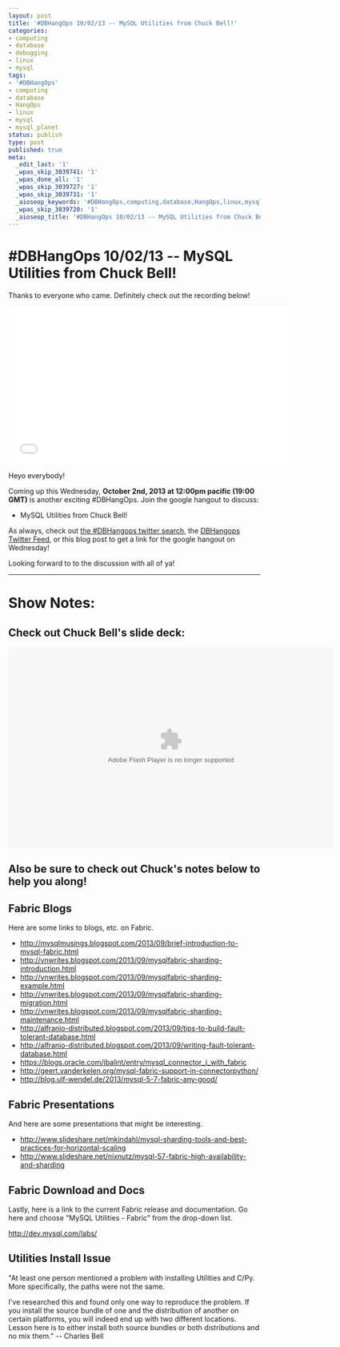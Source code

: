 ```yaml
---
layout: post
title: '#DBHangOps 10/02/13 -- MySQL Utilities from Chuck Bell!'
categories:
- computing
- database
- debugging
- linux
- mysql
tags:
- '#DBHangOps'
- computing
- database
- HangOps
- linux
- mysql
- mysql_planet
status: publish
type: post
published: true
meta:
  _edit_last: '1'
  _wpas_skip_3039741: '1'
  _wpas_done_all: '1'
  _wpas_skip_3039727: '1'
  _wpas_skip_3039731: '1'
  _aioseop_keywords: '#DBHangOps,computing,database,HangOps,linux,mysql,mysql_planet'
  _wpas_skip_3039720: '1'
  _aioseop_title: '#DBHangOps 10/02/13 -- MySQL Utilities from Chuck Bell!'
---
```

\#DBHangOps 10/02/13 -- MySQL Utilities from Chuck Bell!
========================================================

Thanks to everyone who came. Definitely check out the recording below!

<iframe width="560" height="315" src="//www.youtube.com/embed/BGU7Rahnm6Y" frameborder="0" allowfullscreen="allowfullscreen"> </iframe>


Heyo everybody!

Coming up this Wednesday, **October 2nd, 2013 at 12:00pm pacific (19:00 GMT)** is another exciting \#DBHangOps.  Join the google hangout to discuss:

* MySQL Utilities from Chuck Bell!


As always, check out [the #DBHangops twitter search](https://twitter.com/search/realtime?q=%23DBHangOps), the [DBHangops Twitter Feed](https://twitter.com/dbhangops), or this blog post to get a link for the google hangout on Wednesday!

Looking forward to to the discussion with all of ya!

- - -

Show Notes:
===========

## Check out Chuck Bell's slide deck:

<embed src="https://notouchems.app.box.com/embed/yb3oe5db4w315md.swf" width="650" height="400" wmode="opaque" type="application/x-shockwave-flash" allowFullScreen="true" allowScriptAccess="always">


## Also be sure to check out Chuck's notes below to help you along!

Fabric Blogs
------------
Here are some links to blogs, etc. on Fabric.

* http://mysqlmusings.blogspot.com/2013/09/brief-introduction-to-mysql-fabric.html
* http://vnwrites.blogspot.com/2013/09/mysqlfabric-sharding-introduction.html
* http://vnwrites.blogspot.com/2013/09/mysqlfabric-sharding-example.html
* http://vnwrites.blogspot.com/2013/09/mysqlfabric-sharding-migration.html
* http://vnwrites.blogspot.com/2013/09/mysqlfabric-sharding-maintenance.html
* http://alfranio-distributed.blogspot.com/2013/09/tips-to-build-fault-tolerant-database.html
* http://alfranio-distributed.blogspot.com/2013/09/writing-fault-tolerant-database.html
* https://blogs.oracle.com/jbalint/entry/mysql_connector_j_with_fabric
* http://geert.vanderkelen.org/mysql-fabric-support-in-connectorpython/
* http://blog.ulf-wendel.de/2013/mysql-5-7-fabric-any-good/


Fabric Presentations
--------------------
And here are some presentations that might be interesting.

* http://www.slideshare.net/mkindahl/mysql-sharding-tools-and-best-practices-for-horizontal-scaling
* http://www.slideshare.net/nixnutz/mysql-57-fabric-high-availability-and-sharding


Fabric Download and Docs
------------------------
Lastly, here is a link to the current Fabric release and documentation. Go here and choose "MySQL Utilities - Fabric" from the drop-down list.

http://dev.mysql.com/labs/


Utilities Install Issue
-----------------------
"At least one person mentioned a problem with installing Utilities and C/Py. More specifically, the paths were not the same.

I've researched this and found only one way to reproduce the problem. If you install the source bundle of one and the distribution of another on certain platforms, you will indeed end up with two different locations. Lesson here is to either install both source bundles or both distributions and no mix them." -- Charles Bell

